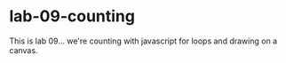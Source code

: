 # lab-09-counting
This is lab 09... we're counting with javascript for loops and drawing on a canvas.